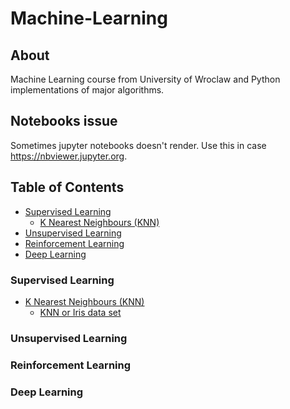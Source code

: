 # Machine-Learning

## About
Machine Learning course from University of Wroclaw
and Python implementations of major algorithms.

## Notebooks issue
Sometimes jupyter notebooks doesn't render.
Use this in case https://nbviewer.jupyter.org.

## Table of Contents
* [Supervised Learning](#supervised-learning)
  + [K Nearest Neighbours (KNN)](#k-nearest-neighbours-(knn))
* [Unsupervised Learning](#unsupervised-learning)
* [Reinforcement Learning](#reinforcement-learning)
* [Deep Learning](#deep-learning)


### Supervised Learning
* [K Nearest Neighbours (KNN)](machine-learning/projects/knn)
  + [KNN or Iris data set](projects/knn/knn_iris.ipynb)
### Unsupervised Learning

### Reinforcement Learning

### Deep Learning
